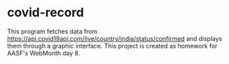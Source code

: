 # covid-record
This program fetches data from https://api.covid19api.com/live/country/india/status/confirmed and displays them through a graphic interface. This project is created as homework for AASF's WebMonth day 8.
